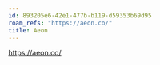 ```yaml
---
id: 893205e6-42e1-477b-b119-d59353b69d95
roam_refs: "https://aeon.co/"
title: Aeon
---
```


<https://aeon.co/>
